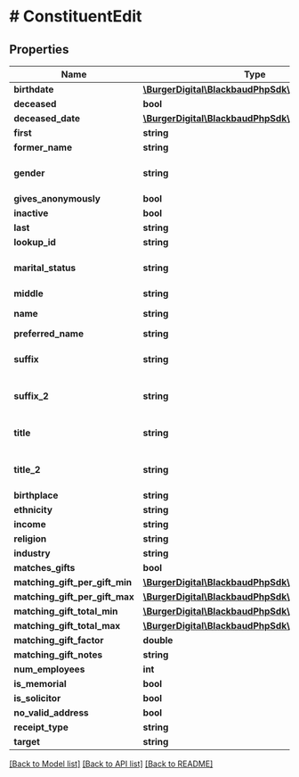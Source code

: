 # # ConstituentEdit

## Properties

Name | Type | Description | Notes
------------ | ------------- | ------------- | -------------
**birthdate** | [**\BurgerDigital\BlackbaudPhpSdk\Model\FuzzyDate**](FuzzyDate.md) |  | [optional]
**deceased** | **bool** | Indicates whether the constituent is deceased. For individuals only. | [optional]
**deceased_date** | [**\BurgerDigital\BlackbaudPhpSdk\Model\FuzzyDate**](FuzzyDate.md) |  | [optional]
**first** | **string** | The constituent&#39;s first name. For individuals only. Character limit: 50. | [optional]
**former_name** | **string** | The constituent&#39;s former name. For individuals only. Character limit: 100. | [optional]
**gender** | **string** | The constituent&#39;s gender. Available values are the entries in the &lt;a href&#x3D;\&quot;https://developer.sky.blackbaud.com/docs/services/56b76470069a0509c8f1c5b3/operations/ListGenders\&quot;&gt;&lt;b&gt;Gender&lt;/b&gt;&lt;/a&gt; table. This property defaults to &lt;i&gt;Unknown&lt;/i&gt; if no value is provided. For individuals only. | [optional]
**gives_anonymously** | **bool** | Indicates whether the constituent gives anonymously. | [optional]
**inactive** | **bool** | Indicates whether the constituent is inactive. | [optional]
**last** | **string** | The constituent&#39;s last name. For individuals only. Character limit: 100. | [optional]
**lookup_id** | **string** | The user-defined identifier for the constituent. | [optional]
**marital_status** | **string** | The constituent&#39;s marital status. Available values are the entries in the &lt;a href&#x3D;\&quot;https://developer.sky.blackbaud.com/docs/services/56b76470069a0509c8f1c5b3/operations/ListMaritalStatuses\&quot;&gt;&lt;b&gt;Marital Status&lt;/b&gt;&lt;/a&gt; table.  For individuals only. | [optional]
**middle** | **string** | The constituent&#39;s middle name. For individuals only. Character limit: 50. | [optional]
**name** | **string** | If the constituent&#39;s &lt;code&gt;type&lt;/code&gt; is &lt;i&gt;Individual&lt;/i&gt;, this is a computed field that does not apply to edit operations. If the &lt;code&gt;type&lt;/code&gt; is &lt;i&gt;Organization&lt;/i&gt;, this field cannot be changed to null and represents the organization&#39;s name. Character limit: 60. | [optional]
**preferred_name** | **string** | The constituent&#39;s preferred name. For individuals only. Character limit: 50. | [optional]
**suffix** | **string** | The constituent&#39;s primary suffix. Available values are the entries in the &lt;a href&#x3D;\&quot;https://developer.sky.blackbaud.com/docs/services/56b76470069a0509c8f1c5b3/operations/ListSuffixes\&quot;&gt;&lt;b&gt;Suffixes&lt;/b&gt;&lt;/a&gt; table. For individuals only. | [optional]
**suffix_2** | **string** | The constituent&#39;s secondary suffix. Available values are the entries in the &lt;a href&#x3D;\&quot;https://developer.sky.blackbaud.com/docs/services/56b76470069a0509c8f1c5b3/operations/ListSuffixes\&quot;&gt;&lt;b&gt;Suffixes&lt;/b&gt;&lt;/a&gt; table. For individuals only. | [optional]
**title** | **string** | The constituent&#39;s primary title. Available values are the entries in the &lt;a href&#x3D;\&quot;https://developer.sky.blackbaud.com/docs/services/56b76470069a0509c8f1c5b3/operations/ListTitles\&quot;&gt;&lt;b&gt;Titles&lt;/b&gt;&lt;/a&gt; table. For individuals only. | [optional]
**title_2** | **string** | The constituent&#39;s secondary title. Available values are the entries in the &lt;a href&#x3D;\&quot;https://developer.sky.blackbaud.com/docs/services/56b76470069a0509c8f1c5b3/operations/ListTitles\&quot;&gt;&lt;b&gt;Titles&lt;/b&gt;&lt;/a&gt; table. For individuals only. | [optional]
**birthplace** | **string** | The birthplace of the constituent. For individuals only. | [optional]
**ethnicity** | **string** | The ethnicity of the constituent. For individuals only. | [optional]
**income** | **string** | The income for the constituent. For individuals only. | [optional]
**religion** | **string** | The religion of the constituent. For individuals only. | [optional]
**industry** | **string** | The industry of the constituent. For organizations only. | [optional]
**matches_gifts** | **bool** | Indicates if the constituent matches gifts. For organizations only. | [optional]
**matching_gift_per_gift_min** | [**\BurgerDigital\BlackbaudPhpSdk\Model\Currency**](Currency.md) |  | [optional]
**matching_gift_per_gift_max** | [**\BurgerDigital\BlackbaudPhpSdk\Model\Currency**](Currency.md) |  | [optional]
**matching_gift_total_min** | [**\BurgerDigital\BlackbaudPhpSdk\Model\Currency**](Currency.md) |  | [optional]
**matching_gift_total_max** | [**\BurgerDigital\BlackbaudPhpSdk\Model\Currency**](Currency.md) |  | [optional]
**matching_gift_factor** | **double** | The matching gift factor for the constituent. For organizations only. | [optional]
**matching_gift_notes** | **string** | The matching gift notes for the constituent. For organizations only. | [optional]
**num_employees** | **int** | The number of employees for the constituent. For organizations only. | [optional]
**is_memorial** | **bool** | Indicates whether the constituent is for honor/memorial. | [optional]
**is_solicitor** | **bool** | Indicates whether the constituent is a solicitor. | [optional]
**no_valid_address** | **bool** | Indicates whether the constituent does not have a valid address. | [optional]
**receipt_type** | **string** | The receipt type of the constituent. | [optional]
**target** | **string** | The target of the constituent. | [optional]

[[Back to Model list]](../../README.md#models) [[Back to API list]](../../README.md#endpoints) [[Back to README]](../../README.md)
